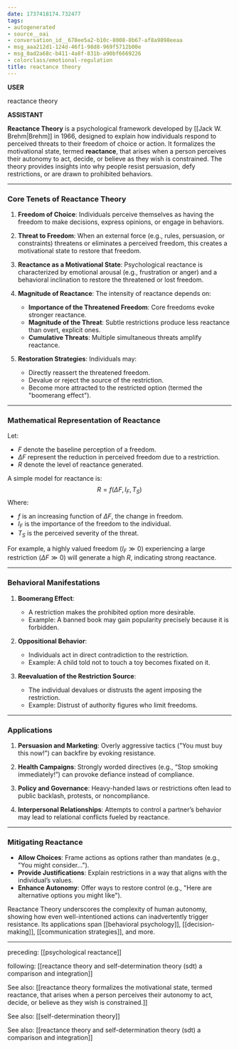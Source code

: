 ```yaml
---
date: 1737418174.732477
tags:
- autogenerated
- source__oai
- conversation_id__678ee5a2-b10c-8008-8b67-af8a9898eeaa
- msg_aaa212d1-124d-46f1-98d8-969f5712b00e
- msg_0ad2a68c-b411-4a8f-831b-a90bf6669226
- colorclass/emotional-regulation
title: reactance theory
---
```


**USER**

reactance theory


**ASSISTANT**

**Reactance Theory** is a psychological framework developed by [[Jack W. Brehm|Brehm]] in 1966, designed to explain how individuals respond to perceived threats to their freedom of choice or action. It formalizes the motivational state, termed **reactance**, that arises when a person perceives their autonomy to act, decide, or believe as they wish is constrained. The theory provides insights into why people resist persuasion, defy restrictions, or are drawn to prohibited behaviors.

---

### Core Tenets of Reactance Theory

1. **Freedom of Choice**: 
   Individuals perceive themselves as having the freedom to make decisions, express opinions, or engage in behaviors.

2. **Threat to Freedom**:
   When an external force (e.g., rules, persuasion, or constraints) threatens or eliminates a perceived freedom, this creates a motivational state to restore that freedom.

3. **Reactance as a Motivational State**:
   Psychological reactance is characterized by emotional arousal (e.g., frustration or anger) and a behavioral inclination to restore the threatened or lost freedom.

4. **Magnitude of Reactance**:
   The intensity of reactance depends on:
   - **Importance of the Threatened Freedom**: Core freedoms evoke stronger reactance.
   - **Magnitude of the Threat**: Subtle restrictions produce less reactance than overt, explicit ones.
   - **Cumulative Threats**: Multiple simultaneous threats amplify reactance.

5. **Restoration Strategies**:
   Individuals may:
   - Directly reassert the threatened freedom.
   - Devalue or reject the source of the restriction.
   - Become more attracted to the restricted option (termed the "boomerang effect").

---

### Mathematical Representation of Reactance

Let:
- $F$ denote the baseline perception of a freedom.
- $\Delta F$ represent the reduction in perceived freedom due to a restriction.
- $R$ denote the level of reactance generated.

A simple model for reactance is:
$$
R = f(\Delta F, I_F, T_S)
$$
Where:
- $f$ is an increasing function of $\Delta F$, the change in freedom.
- $I_F$ is the importance of the freedom to the individual.
- $T_S$ is the perceived severity of the threat.

For example, a highly valued freedom ($I_F \gg 0$) experiencing a large restriction ($\Delta F \gg 0$) will generate a high $R$, indicating strong reactance.

---

### Behavioral Manifestations

1. **Boomerang Effect**:
   - A restriction makes the prohibited option more desirable.
   - Example: A banned book may gain popularity precisely because it is forbidden.

2. **Oppositional Behavior**:
   - Individuals act in direct contradiction to the restriction.
   - Example: A child told not to touch a toy becomes fixated on it.

3. **Reevaluation of the Restriction Source**:
   - The individual devalues or distrusts the agent imposing the restriction.
   - Example: Distrust of authority figures who limit freedoms.

---

### Applications

1. **Persuasion and Marketing**:
   Overly aggressive tactics ("You must buy this now!") can backfire by evoking resistance.

2. **Health Campaigns**:
   Strongly worded directives (e.g., “Stop smoking immediately!”) can provoke defiance instead of compliance.

3. **Policy and Governance**:
   Heavy-handed laws or restrictions often lead to public backlash, protests, or noncompliance.

4. **Interpersonal Relationships**:
   Attempts to control a partner’s behavior may lead to relational conflicts fueled by reactance.

---

### Mitigating Reactance

- **Allow Choices**: Frame actions as options rather than mandates (e.g., "You might consider...").
- **Provide Justifications**: Explain restrictions in a way that aligns with the individual’s values.
- **Enhance Autonomy**: Offer ways to restore control (e.g., "Here are alternative options you might like").

Reactance Theory underscores the complexity of human autonomy, showing how even well-intentioned actions can inadvertently trigger resistance. Its applications span [[behavioral psychology]], [[decision-making]], [[communication strategies]], and more.


---

preceding: [[psychological reactance]]  


following: [[reactance theory and self-determination theory (sdt) a comparison and integration]]

See also: [[reactance theory formalizes the motivational state, termed reactance, that arises when a person perceives their autonomy to act, decide, or believe as they wish is constrained.]]


See also: [[self-determination theory]]


See also: [[reactance theory and self-determination theory (sdt) a comparison and integration]]
